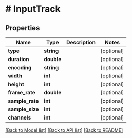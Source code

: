 # # InputTrack

## Properties

Name | Type | Description | Notes
------------ | ------------- | ------------- | -------------
**type** | **string** |  | [optional] 
**duration** | **double** |  | [optional] 
**encoding** | **string** |  | [optional] 
**width** | **int** |  | [optional] 
**height** | **int** |  | [optional] 
**frame_rate** | **double** |  | [optional] 
**sample_rate** | **int** |  | [optional] 
**sample_size** | **int** |  | [optional] 
**channels** | **int** |  | [optional] 

[[Back to Model list]](../../README.md#documentation-for-models) [[Back to API list]](../../README.md#documentation-for-api-endpoints) [[Back to README]](../../README.md)


